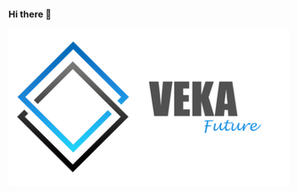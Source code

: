 ### Hi there 👋
<img src="https://raw.githubusercontent.com/VEKAfuture/.github/main/vekafuture-huge.svg" />
